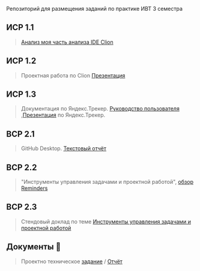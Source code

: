 Репозиторий для размещения заданий по практике ИВТ 3 семестра

## ИСР 1.1 
> [Анализ моя часть анализа IDE Clion](https://github.com/riki163/Practice2-2022/blob/main/1.1/1.1.pdf)
## ИСР 1.2 
>Проектная работа по Clion [Презентация]()
## ИСР 1.3 
>Документация по Яндекс.Трекер.
[Руководство пользователя](https://github.com/riki163/Practice2-2022/blob/main/1.3/1.3.pdf)
>,[Презентация](https://github.com/riki163/Practice2-2022/blob/main/1.3/%D0%9F%D1%80%D0%B5%D0%B7%D0%B5%D0%BD%D1%82%D0%B0%D1%86%D0%B8%D1%8F.pdf) по Яндекс.Трекер.
## ВСР 2.1 
>GitHub Desktop.
[Текстовый отчёт](https://github.com/riki163/Practice2-2022/blob/main/2.1/2.1.pdf)
## ВСР 2.2 
>"Инструменты управления задачами и проектной работой",  [обзор Reminders](https://github.com/riki163/Practice2-2022/blob/main/2.2/2.2.pdf)
## ВСР 2.3 
> Стендовый доклад по теме [Инструменты управления задачами и проектной работой](https://github.com/riki163/Practice2-2022/blob/main/2.3/2.3.pdf)
## Документы 📂
> Проектно техническое [задание](https://github.com/riki163/Practice2-2022/blob/main/%D0%B4%D0%BE%D0%BA%D1%83%D0%BC%D0%B5%D0%BD%D1%82%D1%8B/%D0%B7%D0%B0%D0%B4%D0%B0%D0%BD%D0%B8%D0%B5_%D0%BF%D1%80%D0%BE%D0%B5%D0%BA%D1%82%D0%BD%D0%BE-%D1%82%D0%B5%D1%85%D0%BD%D0%BE%D0%BB%D0%BE%D0%B3%D0%B8%D1%87%D0%B5%D1%81%D0%BA%D0%B0%D1%8F.pdf)
> / [Отчёт](https://github.com/riki163/Practice2-2022/blob/main/%D0%B4%D0%BE%D0%BA%D1%83%D0%BC%D0%B5%D0%BD%D1%82%D1%8B/%D0%BE%D1%82%D1%87%D0%B5%D1%82_%D0%BF%D1%80%D0%BE%D0%B5%D0%BA%D1%82%D0%BD%D0%BE-%D1%82%D0%B5%D1%85%D0%BD%D0%BE%D0%BB%D0%BE%D0%B3%D0%B8%D1%87%D0%B5%D1%81%D0%BA%D0%B0%D1%8F.pdf)

